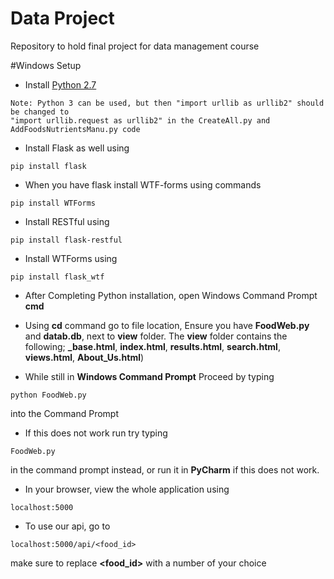 # Data Project
Repository to hold final project for data management course

#Windows Setup
- Install [Python 2.7](https://www.python.org/downloads/release/python-2712/)
```
Note: Python 3 can be used, but then "import urllib as urllib2" should be changed to
"import urllib.request as urllib2" in the CreateAll.py and AddFoodsNutrientsManu.py code
```
- Install Flask as well using 
```
pip install flask
```
- When you have flask install WTF-forms using commands 
```
pip install WTForms
```
- Install RESTful using 
```
pip install flask-restful
```
- Install WTForms using 
```
pip install flask_wtf 
```
- After Completing Python installation, open Windows Command Prompt **cmd**
- Using **cd** command go to file location, Ensure you have **FoodWeb.py** and **datab.db**, next to **view** folder. The **view** folder contains the following;
**_base.html**, **index.html**, **results.html**, **search.html**, **views.html**, **About_Us.html**)

- While still in **Windows Command Prompt** Proceed by typing
```
python FoodWeb.py
```
  into the Command Prompt 
- If this does not work run try typing 
```
FoodWeb.py
```
  in the command prompt instead, or run it in **PyCharm** if this does not work.

- In your browser, view the whole application using
```
localhost:5000
```
- To use our api, go to
```
localhost:5000/api/<food_id> 
```
make sure to replace **<food_id>** with a number of your choice
